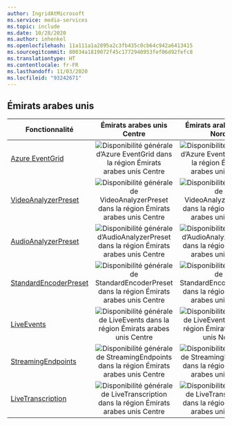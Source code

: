 ```yaml
---
author: IngridAtMicrosoft
ms.service: media-services
ms.topic: include
ms.date: 10/28/2020
ms.author: inhenkel
ms.openlocfilehash: 11a111a1a2895a2c3fb435c0cb64c942a6413415
ms.sourcegitcommit: 80034a1819072f45c1772940953fef06d92fefc8
ms.translationtype: HT
ms.contentlocale: fr-FR
ms.lasthandoff: 11/03/2020
ms.locfileid: "93242671"
---
```

<!--Feature availability in region-->
## <a name="united-arab-emirates"></a>Émirats arabes unis

| Fonctionnalité | Émirats arabes unis Centre | Émirats arabes unis Nord |
| --- | :---: | :---: |
| [Azure EventGrid](../reacting-to-media-services-events.md) |![Disponibilité générale d’Azure EventGrid dans la région Émirats arabes unis Centre](../media/azure-clouds-regions/ga.svg)  |![Disponibilité générale d’Azure EventGrid dans la région Émirats arabes unis Nord](../media/azure-clouds-regions/ga.svg) |
| [VideoAnalyzerPreset](../analyzing-video-audio-files-concept.md) |![Disponibilité générale de VideoAnalyzerPreset dans la région Émirats arabes unis Centre](../media/azure-clouds-regions/ga.svg)  | ![Disponibilité générale de VideoAnalyzerPreset dans la région Émirats arabes unis Nord](../media/azure-clouds-regions/ga.svg) |
| [AudioAnalyzerPreset](../analyzing-video-audio-files-concept.md) |![Disponibilité générale d’AudioAnalyzerPreset dans la région Émirats arabes unis Centre](../media/azure-clouds-regions/ga.svg)  | ![Disponibilité générale d’AudioAnalyzerPreset dans la région Émirats arabes unis Nord](../media/azure-clouds-regions/ga.svg) |
| [StandardEncoderPreset](../encoding-concept.md) |![Disponibilité générale de StandardEncoderPreset dans la région Émirats arabes unis Centre](../media/azure-clouds-regions/ga.svg)  | ![Disponibilité générale de StandardEncoderPreset dans la région Émirats arabes unis Nord](../media/azure-clouds-regions/ga.svg) |
| [LiveEvents](../live-streaming-overview.md) |![Disponibilité générale de LiveEvents dans la région Émirats arabes unis Centre](../media/azure-clouds-regions/ga.svg)  | ![Disponibilité générale de LiveEvents dans la région Émirats arabes unis Nord](../media/azure-clouds-regions/ga.svg) |
| [StreamingEndpoints](../streaming-endpoint-concept.md) |![Disponibilité générale de StreamingEndpoints dans la région Émirats arabes unis Centre](../media/azure-clouds-regions/ga.svg) | ![Disponibilité générale de StreamingEndpoints dans la région Émirats arabes unis Nord](../media/azure-clouds-regions/ga.svg) |
| [LiveTranscription](../live-transcription.md) |![Disponibilité générale de LiveTranscription dans la région Émirats arabes unis Centre](../media/azure-clouds-regions/ga.svg) |![Disponibilité générale de LiveTranscription dans la région Émirats arabes unis Nord](../media/azure-clouds-regions/ga.svg) |
